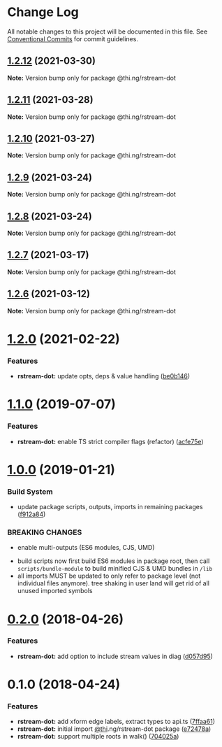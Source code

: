 # Change Log

All notable changes to this project will be documented in this file.
See [Conventional Commits](https://conventionalcommits.org) for commit guidelines.

## [1.2.12](https://github.com/thi-ng/umbrella/compare/@thi.ng/rstream-dot@1.2.11...@thi.ng/rstream-dot@1.2.12) (2021-03-30)

**Note:** Version bump only for package @thi.ng/rstream-dot





## [1.2.11](https://github.com/thi-ng/umbrella/compare/@thi.ng/rstream-dot@1.2.10...@thi.ng/rstream-dot@1.2.11) (2021-03-28)

**Note:** Version bump only for package @thi.ng/rstream-dot





## [1.2.10](https://github.com/thi-ng/umbrella/compare/@thi.ng/rstream-dot@1.2.9...@thi.ng/rstream-dot@1.2.10) (2021-03-27)

**Note:** Version bump only for package @thi.ng/rstream-dot





## [1.2.9](https://github.com/thi-ng/umbrella/compare/@thi.ng/rstream-dot@1.2.8...@thi.ng/rstream-dot@1.2.9) (2021-03-24)

**Note:** Version bump only for package @thi.ng/rstream-dot





## [1.2.8](https://github.com/thi-ng/umbrella/compare/@thi.ng/rstream-dot@1.2.7...@thi.ng/rstream-dot@1.2.8) (2021-03-24)

**Note:** Version bump only for package @thi.ng/rstream-dot





## [1.2.7](https://github.com/thi-ng/umbrella/compare/@thi.ng/rstream-dot@1.2.6...@thi.ng/rstream-dot@1.2.7) (2021-03-17)

**Note:** Version bump only for package @thi.ng/rstream-dot





## [1.2.6](https://github.com/thi-ng/umbrella/compare/@thi.ng/rstream-dot@1.2.5...@thi.ng/rstream-dot@1.2.6) (2021-03-12)

**Note:** Version bump only for package @thi.ng/rstream-dot





# [1.2.0](https://github.com/thi-ng/umbrella/compare/@thi.ng/rstream-dot@1.1.59...@thi.ng/rstream-dot@1.2.0) (2021-02-22)


### Features

* **rstream-dot:** update opts, deps & value handling ([be0b146](https://github.com/thi-ng/umbrella/commit/be0b146b2daeeff560f704bc5771ce5390e2ecf3))





# [1.1.0](https://github.com/thi-ng/umbrella/compare/@thi.ng/rstream-dot@1.0.26...@thi.ng/rstream-dot@1.1.0) (2019-07-07)

### Features

* **rstream-dot:** enable TS strict compiler flags (refactor) ([acfe75e](https://github.com/thi-ng/umbrella/commit/acfe75e))

# [1.0.0](https://github.com/thi-ng/umbrella/compare/@thi.ng/rstream-dot@0.2.64...@thi.ng/rstream-dot@1.0.0) (2019-01-21)

### Build System

* update package scripts, outputs, imports in remaining packages ([f912a84](https://github.com/thi-ng/umbrella/commit/f912a84))

### BREAKING CHANGES

* enable multi-outputs (ES6 modules, CJS, UMD)

- build scripts now first build ES6 modules in package root, then call
  `scripts/bundle-module` to build minified CJS & UMD bundles in `/lib`
- all imports MUST be updated to only refer to package level
  (not individual files anymore). tree shaking in user land will get rid of
  all unused imported symbols

<a name="0.2.0"></a>
# [0.2.0](https://github.com/thi-ng/umbrella/compare/@thi.ng/rstream-dot@0.1.2...@thi.ng/rstream-dot@0.2.0) (2018-04-26)

### Features

* **rstream-dot:** add option to include stream values in diag ([d057d95](https://github.com/thi-ng/umbrella/commit/d057d95))

<a name="0.1.0"></a>
# 0.1.0 (2018-04-24)

### Features

* **rstream-dot:** add xform edge labels, extract types to api.ts ([7ffaa61](https://github.com/thi-ng/umbrella/commit/7ffaa61))
* **rstream-dot:** initial import [@thi](https://github.com/thi).ng/rstream-dot package ([e72478a](https://github.com/thi-ng/umbrella/commit/e72478a))
* **rstream-dot:** support multiple roots in walk() ([704025a](https://github.com/thi-ng/umbrella/commit/704025a))
